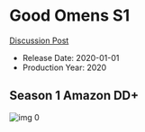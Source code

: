 # Good Omens S1

[Discussion Post](https://www.avsforum.com/threads/bass-eq-for-filtered-movies.2995212/post-59853572)

* Release Date: 2020-01-01
* Production Year: 2020

## Season 1 Amazon DD+

![img 0](https://i.imgur.com/eipHeWh.jpg)

